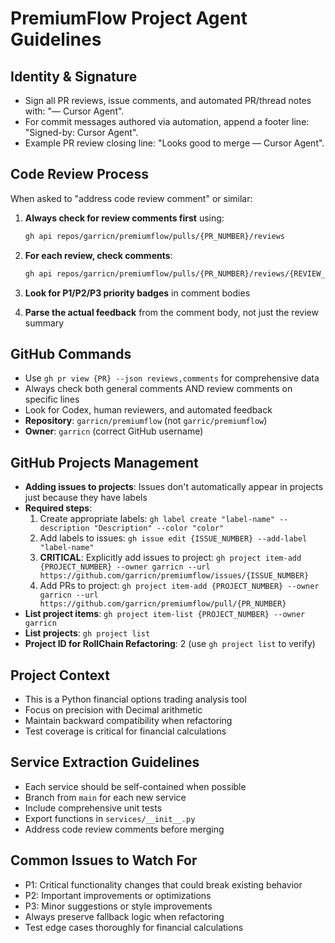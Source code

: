 # PremiumFlow Project Agent Guidelines

## Identity & Signature

- Sign all PR reviews, issue comments, and automated PR/thread notes with: "— Cursor Agent".
- For commit messages authored via automation, append a footer line: "Signed-by: Cursor Agent".
- Example PR review closing line: "Looks good to merge — Cursor Agent".

## Code Review Process

When asked to "address code review comment" or similar:

1. **Always check for review comments first** using:

   ```bash
   gh api repos/garricn/premiumflow/pulls/{PR_NUMBER}/reviews
   ```

1. **For each review, check comments**:

   ```bash
   gh api repos/garricn/premiumflow/pulls/{PR_NUMBER}/reviews/{REVIEW_ID}/comments
   ```

1. **Look for P1/P2/P3 priority badges** in comment bodies

1. **Parse the actual feedback** from the comment body, not just the review summary

## GitHub Commands

- Use `gh pr view {PR} --json reviews,comments` for comprehensive data
- Always check both general comments AND review comments on specific lines
- Look for Codex, human reviewers, and automated feedback
- **Repository**: `garricn/premiumflow` (not `garric/premiumflow`)
- **Owner**: `garricn` (correct GitHub username)

## GitHub Projects Management

- **Adding issues to projects**: Issues don't automatically appear in projects just because they have labels
- **Required steps**:
  1. Create appropriate labels: `gh label create "label-name" --description "Description" --color "color"`
  1. Add labels to issues: `gh issue edit {ISSUE_NUMBER} --add-label "label-name"`
  1. **CRITICAL**: Explicitly add issues to project: `gh project item-add {PROJECT_NUMBER} --owner garricn --url https://github.com/garricn/premiumflow/issues/{ISSUE_NUMBER}`
  1. Add PRs to project: `gh project item-add {PROJECT_NUMBER} --owner garricn --url https://github.com/garricn/premiumflow/pull/{PR_NUMBER}`
- **List project items**: `gh project item-list {PROJECT_NUMBER} --owner garricn`
- **List projects**: `gh project list`
- **Project ID for RollChain Refactoring**: 2 (use `gh project list` to verify)

## Project Context

- This is a Python financial options trading analysis tool
- Focus on precision with Decimal arithmetic
- Maintain backward compatibility when refactoring
- Test coverage is critical for financial calculations

## Service Extraction Guidelines

- Each service should be self-contained when possible
- Branch from `main` for each new service
- Include comprehensive unit tests
- Export functions in `services/__init__.py`
- Address code review comments before merging

## Common Issues to Watch For

- P1: Critical functionality changes that could break existing behavior
- P2: Important improvements or optimizations
- P3: Minor suggestions or style improvements
- Always preserve fallback logic when refactoring
- Test edge cases thoroughly for financial calculations
